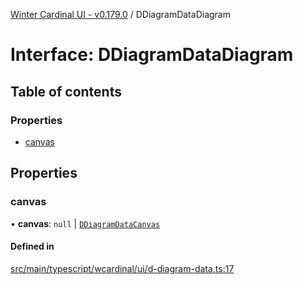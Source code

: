 [Winter Cardinal UI - v0.179.0](../index.md) / DDiagramDataDiagram

# Interface: DDiagramDataDiagram

## Table of contents

### Properties

- [canvas](DDiagramDataDiagram.md#canvas)

## Properties

### canvas

• **canvas**: ``null`` \| [`DDiagramDataCanvas`](DDiagramDataCanvas.md)

#### Defined in

[src/main/typescript/wcardinal/ui/d-diagram-data.ts:17](https://github.com/winter-cardinal/winter-cardinal-ui/blob/v0.179.0/src/main/typescript/wcardinal/ui/d-diagram-data.ts#L17)
